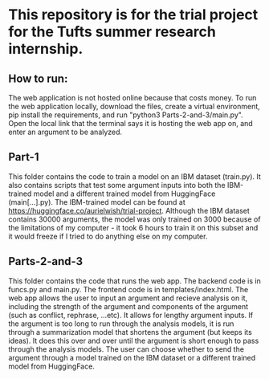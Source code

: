 <h1>This repository is for the trial project for the Tufts summer research internship.</h1>

<h2>How to run:</h2> The web application is not hosted online because that costs money. To run the web application locally, download the files, create a virtual environment, pip install the requirements, and run "python3 Parts-2-and-3/main.py". Open the local link that the terminal says it is hosting the web app on, and enter an argument to be analyzed.

<h2>Part-1</h2> This folder contains the code to train a model on an IBM dataset (train.py). It also contains scripts that test some argument inputs into both the IBM-trained model and a different trained model from HuggingFace (main[...].py). The IBM-trained model can be found at <a href="https://huggingface.co/aurielwish/trial-project">https://huggingface.co/aurielwish/trial-project</a>. Although the IBM dataset contains 30000 arguments, the model was only trained on 3000 because of the limitations of my computer - it took 6 hours to train it on this subset and it would freeze if I tried to do anything else on my computer.

<h2>Parts-2-and-3</h2> This folder contains the code that runs the web app. The backend code is in funcs.py and main.py. The frontend code is in templates/index.html. The web app allows the user to input an argument and recieve analysis on it, including the strength of the argument and components of the argument (such as conflict, rephrase, ...etc). It allows for lengthy argument inputs. If the argument is too long to run through the analysis models, it is run through a summarization model that shortens the argument (but keeps its ideas). It does this over and over until the argument is short enough to pass through the analysis models. The user can choose whether to send the argument through a model trained on the IBM dataset or a different trained model from HuggingFace.
